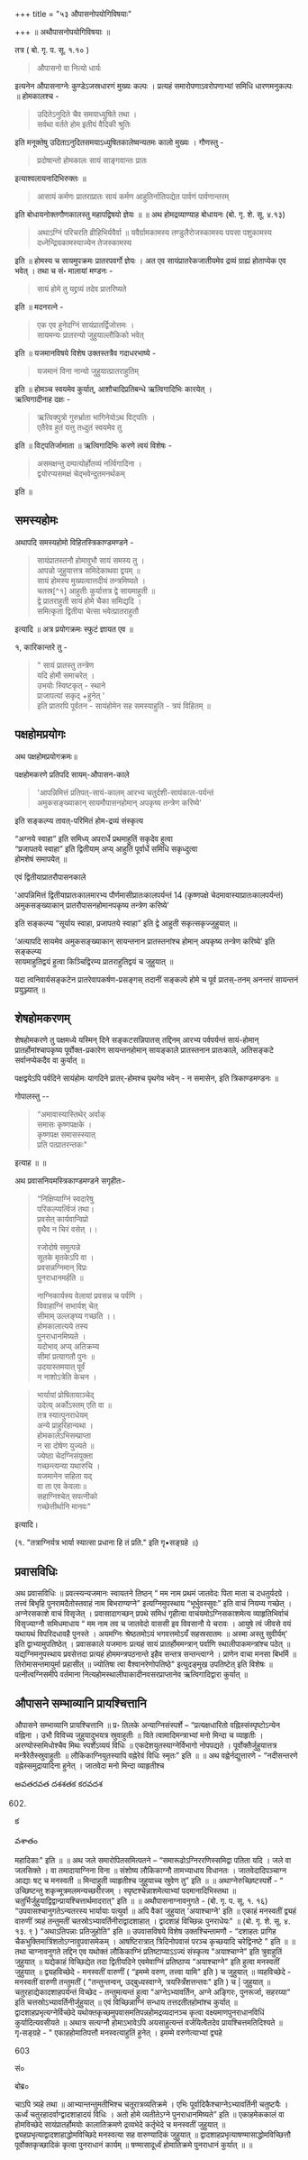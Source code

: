 +++
title = "५३ औपासनोपयोगिविषयाः"

+++
॥ अथौपासनोपयोगिविषयाः ॥  

तत्र ( बो. गृ. प. सू. १.१० ) 

> औपासनो वा नित्यो धार्यः 

इत्यनेन औपासनाग्नेः कुण्डेऽजस्रधारणं मुख्यः कल्पः । प्रत्यहं समारोपणाऽवरोपणाभ्यां समिधि धारणमनुकल्पः ॥ होमकालश्च - 

> उदितेऽनुदिते चैव समयाध्युषिते तथा ।  
सर्वथा वर्तते होम इतीयं वैदिकी श्रुतिः

इति मनूक्तेषु उदिताऽनुदितसमयाऽध्युषितकालेष्वन्यतमः कालो मुख्यः । गौणस्तु - 

> प्रदोषान्तो होमकालः सायं साङ्गवान्तः प्रातः

इत्याश्वलायनादिभिरुक्तः ॥ 

> आसायं कर्मणः प्रातराप्रातः सायं कर्मण आहुतिर्नातिपद्येत पार्वणं पार्वणान्तरम्

इति बोधायनोक्तगौणकालस्तु महापद्विषयो ज्ञेयः ॥ ॥ अथ होमद्रव्याण्याह बोधायनः (बो. गृ. शे. सू. ४.१३) 

> अथाऽग्निं परिचरति व्रीहिभिर्यवैर्वा ॥ यवैर्ग्रामकामस्य तण्डुलैरोजस्कामस्य पयसा पशुकामस्य दध्नेन्द्रियकामस्याज्येन तेजस्कामस्य

इति ॥ होमस्य च सायमुपक्रमः प्रातरपवर्गो ज्ञेयः । अत एव सायंप्रातरेकजातीयमेव द्रव्यं ग्राह्यं होताप्येक एव भवेत् । तथा च सं॰ मालायां मण्डनः - 
 
> सायं होमे तु यद्द्रव्यं तदेव प्रातरिष्यते

इति ॥ मदनरत्ने - 

> एक एव हुनेदग्निं सायंप्रातर्द्विजोत्तमः ।  
सायमन्यः प्रातरन्यो जुहुयाल्लौकिको भवेत्

इति ॥ यजमानविषये विशेष उक्तस्तत्रैव गदाधरभाष्ये - 

> यजमानं विना नान्यो जुहुयात्प्रातराहुतिम्

इति ॥ होमञ्च स्वयमेव कुर्यात्, आशौचादिप्रतिबन्धे ऋत्विगादिभिः कारयेत् ।  
ऋत्विगादीनाह दक्षः -

> ऋत्विक्पुत्रो गुरुर्भ्राता भागिनेयोऽथ विट्पतिः ।  
एतैरेव हुतं यत्तु तध्दुतं स्वयमेव तु

इति ॥ विट्पतिर्जामाता ॥ ऋत्विगादिभिः करणे त्वयं विशेषः - 

> असमक्षन्तु दम्पत्योर्होतव्यं नर्त्विगादिना ।  
द्वयोरप्यसमक्षं चेद्भवेन्दुतमनर्थकम्

इति ॥

## समस्यहोमः

अथापदि समस्यहोमो विहितस्त्रिकाण्डमण्डने -

> सायंप्रातस्तनौ होमावुभौ सायं समस्य तु ।  
आपन्नो जुहुयात्तत्र समिदेकाथवा द्वयम् ॥  
सायं होमस्य मुख्यत्वात्तदीयं तन्त्रमिष्यते ।  
चतस्र[^१] आहुतीः कुर्यात्तत्र द्वे सायमाहुती ॥  
द्वे प्रातराहुती सायं होमे चैका समिद्यदि ।  
समित्कृता द्वितीया चेत्सा भवेत्प्रातराहुतौ 

इत्यादि ॥ अत्र प्रयोगक्रमः स्फुटं ज्ञायत एव ॥
>

१, कारिकान्तरे तु -  

> " सायं प्रातस्तु तन्त्रेण  
> यदि होमौ समाचरेत् ।  
> उभयोः स्विष्टकृत् - स्थाने  
> प्राजापत्यां सकृद् +हुनेत् '  
> इति प्रातरपि पूर्वतन - सायंहोमेन सह समस्याहुति - त्रयं विहितम् ॥

## पक्षहोमप्रयोगः

अथ पक्षहोमप्रयोगक्रमः॥  

पक्षहोमकरणे प्रतिपदि सायम्-औपासन-काले  

> 'आपन्निमित्तं प्रतिपत्-सायं-कालम् आरभ्य चतुर्दशी-सायंकाल-पर्यन्तं  
> अमुकसङ्ख्याकान् सायमौपासनहोमान् अपकृष्य तन्त्रेण करिष्ये'  

इति सङ्कल्प्य तावत्-परिमितं होम-द्रव्यं संस्कृत्य

“अग्नये स्वाहा” इति समिध्य् अपरार्धे प्रथमाहुतिं सकृदेव हुत्वा  
“प्रजापतये स्वाहा” इति द्वितीयाम् अप्य् आहुतिं पूर्वार्धे समिधि सकृध्दुत्वा  
होमशेषं समापयेत् ॥

एवं द्वितीयाप्रातरौपासनकाले  

'आपन्निमित्तं द्वितीयाप्रातःकालमारभ्य पौर्णमासीप्रातःकालपर्यन्तं 14 (कृष्णपक्षे चेदमावास्याप्रातःकालपर्यन्तं)  
अमुकसङ्ख्याकान् प्रातरौपासनहोमानपकृष्य तन्त्रेण करिष्ये'

इति सङ्कल्प्य “सूर्याय स्वाहा, प्रजापतये स्वाहा” इति द्वे आहुती सकृत्सकृज्जुहुयात् ॥

‘अत्यापदि सायमेव अमुकसङ्ख्याकान् सायन्तनान प्रातस्तनांश्च होमान् अपकृष्य तन्त्रेण करिष्ये' इति सङ्कल्प्य  
सायमाहुतिद्वयं हुत्वा किञ्चिद्विरम्य प्रातराहुतिद्वयं च जुहुयात् ॥  

यदा त्वनिवार्यसङ्कटेन प्रातरेवापकर्षण-प्रसङ्गस् तदानीं सङ्कल्पे होमे च पूर्व प्रातस्-तनम् अनन्तरं सायन्तनं प्रयुञ्ज्यात् ॥

## शेषहोमकरणम्

शेषहोमकरणे तु पक्षमध्ये यस्मिन् दिने सङ्कटसन्निपातस् तद्दिनम् आरभ्य पर्वपर्यन्तं सायं-होमान् प्रातर्होमांश्चापकृष्य पूर्वोक्त-प्रकारेण सायन्तनहोमान् सायङ्काले प्रातस्तनान प्रातःकाले, अतिसङ्कटे सर्वानप्येकदैव वा कुर्यात् ॥

पक्षद्वयेऽपि पर्वदिने सायंहोमः यागदिने प्रातर्-होमश्च पृथगेव भवेन् - न समासेन, इति त्रिकाण्डमण्डनः ॥

गोपालस्तु --

> “अमावास्यास्तिथेर् अर्वाक्  
> समासः कृष्णपक्षके ।  
> कृष्णपक्ष समासस्स्यात्  
> प्रति पत्प्रातरन्तकः"

इत्याह ॥ ॥

अथ प्रवासनियमस्त्रिकाण्डमण्डने सगृहीतः-

> “निक्षिप्याग्निं स्वदारेषु  
> परिकल्प्यर्त्विजं तथा।  
> प्रवसेत् कार्यवान्विप्रो  
> वृथैव न चिरं वसेत् ।।
>
> रजोदोषे समुत्पन्ने  
> सूतके मृतकेऽपि वा ।  
> प्रवसन्नग्निमान् विप्रः  
> पुनराधानमर्हति ॥
>
> नाग्निकार्यस्य वेलायां
> प्रवसन्न च पर्वणि ।  
> विवाहाग्निं सभार्यश् चेत्  
> सीमाम् उल्लङ्घ्य गच्छति ।।  
> होमकालात्यये तस्य  
> पुनराधानमिष्यते ।  
> यदोभाव् अप्य् अतिक्रम्य  
> सीमां प्रत्यागतौ पुनः ॥  
> उदयास्तमयात् पूर्वं  
> न नाशोऽत्रेति केचन ।  

> भार्यायां प्रोषितायाञ्चेद्  
> उदेत्य् अर्कोऽस्तम् एति वा ॥  
> तत्र स्यात्पुनराधेयम्  
> अन्ये प्राहुरिहान्यथा ।  
> होमकालेऽभिसम्प्राप्ता  
> न सा दोषेण युज्यते ॥  
> ज्येष्ठा चेदग्निसंयुक्ता  
> गच्छन्त्यन्या यथारुचि ।  
> यजमानेन सहिता यद्  
> वा ता एव केवलाः॥  
> सहाग्निश्चेत् सपत्नीको  
> गच्छेत्तीर्थानि मानवः"

इत्यादि।

(१. "तत्राग्निर्यत्र भार्या स्यात्सा प्रधाना हि तं प्रति." इति गृ•सङ्ग्रहे ॥)

## प्रवासविधिः

अथ प्रवासविधिः ॥ प्रवत्स्यन्यजमानः स्वायतने तिष्ठन् “ मम नाम प्रथमं जातवेदः पिता माता च दधतुर्यदग्रे । तत्त्वं बिभृहि पुनरामदैतोस्तवाहं नाम बिभराण्यग्ने” इत्यग्निमुपस्थाय “भूर्भुवस्सुवः” इति वाचं नियम्य गच्छेत् । अग्नेरसकाशे वाचं विसृजेत् । प्रवासादागच्छन् प्रपथे समिधं गृहीत्वा वाचंयमोऽग्निसकाशमेत्य व्याहृतिभिर्वाचं विसृज्याग्नौ समिधमाधाय “ मम नाम तव च जातवेदो वाससी इव विवसानौ ये चरावः । आयुषे त्वं जीवसे वयं यथायथं विपरिदधावहै पुनस्ते । अयमग्निः श्रेष्ठतमोऽयं भगवत्तमोऽयँ सहस्रसातमः ॥ अस्मा अस्तु सुवीर्यम्' इति द्वाभ्यामुपतिष्ठेत् । प्रवासकाले यजमानः प्रत्यहं सायं प्रातर्होममन्त्रान् पर्वाणि स्थालीपाकमन्त्रांश्च पठेत् ॥ यद्यग्निमनुपस्थाय प्रवसेत्तदा प्रत्यहं होममन्त्रपठनान्ते  इहैव सन्तत्र सन्तन्त्वाग्ने । प्राणेन वाचा मनसा बिभर्मि ॥ तिरोमासन्तमायुर्मा प्रहासीत् ॥ ज्योतिषा त्वा वैश्वानरेणोपतिष्ठे" इत्युदङ्मुख उपतिष्टेत् इति विशेषः ॥ पत्नीत्वग्निसमीपे वर्तमाना नित्यहोमस्थालीपाकादीनवसरप्राप्तानेव ऋत्विगादिद्वारा कुर्यात् ॥

## औपासने सम्भाव्यानि प्रायश्चित्तानि

औपासने सम्भाव्यानि प्रायश्चित्तानि ॥ प्र॰ तिलके अन्याग्निसंस्पर्शे – “प्रत्यक्षधारितो वह्निस्संस्पृष्टोऽन्येन वह्निना । उभौ विविच्य जुहुयादुभयत्र स्रुवाहुतीः ॥ विते त्वामादिमन्त्राभ्यां मनो मिन्दा च व्याहृतीः । अरण्योस्समिधोश्चैव मिथः स्पर्शेऽव्ययं विधिः ॥ एकदेशयुतस्याग्नेर्विभागो नोपपद्यते । पूर्वोक्तैर्जुहुयात्तत्र मन्त्रैरेतैस्स्रुवाहुतीः ॥ लौकिकाग्नियुतस्यापि वह्नेरेवं विधिः स्मृतः” इति ॥ ॥ अथ वह्वेर्नद्युत्तारणे - “नदीसन्तरणे वह्नेस्समुद्रायादिना हुनेत् । जातवेदा मनो मिन्दा व्याहृतीश्च

అవతరవత దశశతక కరవదశ

602.

క

వశాతం

महादिकाः" इति ॥ ॥ अथ जले समारोपितसमित्पतने – “समारूढोऽग्निररणिस्समिद्वा पतिता यदि । जले वा जलसिक्ते । वा तमादायाग्निना विना ॥ संशोष्य लौकिकाग्नौ तामभ्याधाय विधानतः । जातवेदादिपञ्चाग्न आद्याः षट् च मनस्वती ॥ मिन्दाहुती व्याहृतीश्च जुहुयाच्च स्रुवेण तु” इति ॥ ॥ अथाग्नेरुच्छिष्टस्पर्शे - “ उच्छिष्टन्तु शकृन्मूत्रमलमन्यच्छरीरजम् । स्पृष्टश्चेन्नाशमेत्याभ्यां पदमानादिभिस्तथा ॥ चतुर्भिर्जुहुयाद्विद्वान्प्रायश्चित्तार्थमादरात्" इति ॥ ॥ अथौपासनाग्नावनुगते - (बो. गृ. प. सू. १. १६) “उपवासश्चानुगतेऽन्यतरस्य भार्यायाः पत्युर्वा ॥ अपि वैकां जुहुयात् 'अयाश्चाग्ने' इति ॥ एकाहं मनस्वतीं द्व्यहं वारुणीं त्र्यहं तन्तुमतीं चतस्रोऽभ्यावर्तिनीराद्वादशाहात् । द्वादशाहं विच्छिन्नः पुनराधेयः" ॥ (बो. गृ. शे. सू. ४. १३. ९ ) “अथाऽतिपन्नाः प्रतिजुहोति" इति ॥ उपवासविषये विशेष उक्तश्चिन्तामणौ - “दशाहतः प्रागिह चैकभुक्तिमात्रिंशतोऽग्नावुपवासमेकम् । आषष्टिरात्रात् त्रिदिनोपवासं परञ्च कृच्छयादि चरेद्विनष्टे " इति ॥ ॥ तथा चाग्नावनुगते तद्दिन एव यथोक्तं लौकिकाग्निं प्रतिष्टाप्याऽऽज्यं संस्कृत्य "अयाश्चाग्ने” इति त्रुवाहुतिं जुहुयात् ॥ यद्येकाहं विच्छिद्येत तदा द्वितीयदिने एवमेवाग्निं प्रतिष्ठाप्य “अयाश्चाग्ने" इति हुत्वा मनस्वतीं जुहुयात् ॥ द्व्यहविच्छेदे - मनस्वतीं वारुणीं ( “इमम्मे वरुण, तत्त्वा यामि" इति ) च जुहुयात् ॥ व्यहविच्छेदे - मनस्वतीं वारुणी तन्तुमतीं ( "तन्तुन्तन्वन्, उद्बुध्यस्वाग्ने, त्रयस्त्रिँशत्तन्तवः" इति ) च | जुहुयात् ॥ चतुरहाद्येकादशाहपर्यन्तं विच्छेद - तन्तुमत्यन्तं हुत्वा "अग्नेऽभ्यावर्तिन, अग्ने अङ्गिरः, पुनरूर्जा, सहरय्या" इति चत्तस्रोऽभ्यावर्तिनीर्जुहुयात् ॥ एवं विच्छिन्नाग्निं सन्धाय तत्तदतीतहोमांश्च कुर्यात् ॥ द्वादशाहप्रभृत्यग्नेर्विच्छेदे यथोक्तकृच्छमुपवासमतिपन्नहोमद्रव्यदानञ्च कृत्वा वक्ष्यमाणपुनराधानविधिं कुर्यादित्यवसीयते ॥ अथात्र सत्यग्नौ होमाऽभावेऽपि अयसाहुत्यन्तं वर्जयित्वैतदेव प्रायश्चित्तमतिदिश्यते ॥ गृ॰सङ्ग्रहे - " एकाहहोमातिपत्तौ मनस्वत्याहुतिं हुनेत् । इमम्मे वरुणेत्याभ्यां द्व्यहे 

603

सं०

बोब्र०

चाऽपि त्र्यहे तथा ॥ आभ्यान्तन्तुमतीभिश्च चतूरात्रव्यतिक्रमे । एभिः पूर्वादिकैश्चाग्नेऽभ्यावर्तिनी चतुष्टयैः । ऊर्ध्वं चतुरहादर्वाग्द्वादशाहादयं विधिः । अतो होमे व्यतीतेऽग्ने पुनराधानमिष्यते” इति ॥ एकाहमेककालं वा होमविच्छेदे सायंप्रातर्होमयोः कालातिक्रमणे द्रव्यभेदे कर्तृभेदे च मनस्वतीं जुहुयात् ॥ द्व्यहप्रभृत्याद्वादशाहाद्धोमविच्छिदे मनस्वत्या सह वारुण्यादिकं जुहुयात् ॥ द्वादशाहप्रभृत्याषण्मासाद्धोमविच्छित्तौ पूर्वोक्तकृच्छादिकं कृत्वा पुनराधानं कार्यम् ॥ षण्मासादूर्ध्वं होमातिक्रमे पुनराधानं कुर्यात् ॥ ॥